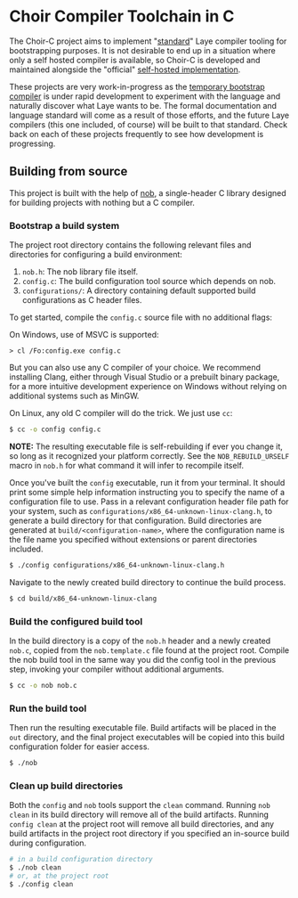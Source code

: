 # Choir Compiler Toolchain in C

The Choir-C project aims to implement "[standard](https://github.com/laye-lang/laye-docs)" Laye compiler tooling for bootstrapping purposes.
It is not desirable to end up in a situation where only a self hosted compiler is available, so Choir-C is developed and maintained alongside the "official" [self-hosted implementation](https://github.com/laye-lang/choir).

These projects are very work-in-progress as the [temporary bootstrap compiler](https://github.com/laye-lang/layec-dotnet) is under rapid development to experiment with the language and naturally discover what Laye wants to be.
The formal documentation and language standard will come as a result of those efforts, and the future Laye compilers (this one included, of course) will be built to that standard.
Check back on each of these projects frequently to see how development is progressing.

## Building from source

This project is built with the help of [nob](https://github.com/tsoding/nob.h), a single-header C library designed for building projects with nothing but a C compiler.

### Bootstrap a build system

The project root directory contains the following relevant files and directories for configuring a build environment:
1. `nob.h`: The nob library file itself.
2. `config.c`: The build configuration tool source which depends on nob.
3. `configurations/`: A directory containing default supported build configurations as C header files.

To get started, compile the `config.c` source file with no additional flags:

On Windows, use of MSVC is supported:
```batch
> cl /Fo:config.exe config.c
```

But you can also use any C compiler of your choice. We recommend installing Clang, either through Visual Studio or a prebuilt binary package, for a more intuitive development experience on Windows without relying on additional systems such as MinGW.

On Linux, any old C compiler will do the trick. We just use `cc`:
```sh
$ cc -o config config.c
```

**NOTE:** The resulting executable file is self-rebuilding if ever you change it, so long as it recognized your platform correctly.
See the `NOB_REBUILD_URSELF` macro in `nob.h` for what command it will infer to recompile itself.

Once you've built the `config` executable, run it from your terminal.
It should print some simple help information instructing you to specify the name of a configuration file to use.
Pass in a relevant configuration header file path for your system, such as `configurations/x86_64-unknown-linux-clang.h`, to generate a build directory for that configuration.
Build directories are generated at `build/<configuration-name>`, where the configuration name is the file name you specified without extensions or parent directories included.

```sh
$ ./config configurations/x86_64-unknown-linux-clang.h
```

Navigate to the newly created build directory to continue the build process.

```sh
$ cd build/x86_64-unknown-linux-clang
```

### Build the configured build tool

In the build directory is a copy of the `nob.h` header and a newly created `nob.c`, copied from the `nob.template.c` file found at the project root.
Compile the nob build tool in the same way you did the config tool in the previous step, invoking your compiler without additional arguments.

```sh
$ cc -o nob nob.c
```

### Run the build tool

Then run the resulting executable file.
Build artifacts will be placed in the `out` directory, and the final project executables will be copied into this build configuration folder for easier access.

```sh
$ ./nob
```

### Clean up build directories

Both the `config` and `nob` tools support the `clean` command.
Running `nob clean` in its build directory will remove all of the build artifacts.
Running `config clean` at the project root will remove all build directories, and any build artifacts in the project root directory if you specified an in-source build during configuration.

```sh
# in a build configuration directory
$ ./nob clean
# or, at the project root
$ ./config clean
```
